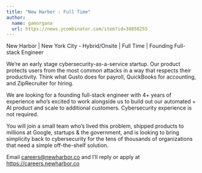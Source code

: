 ```yaml
---
title: "New Harbor : Full Time"
author:
  name: gamorgana
  url: https://news.ycombinator.com/item?id=38858255
---
```

New Harbor | New York City - Hybrid&#x2F;Onsite | Full Time |  Founding Full-stack Engineer

We’re an early stage cybersecurity-as-a-service startup. Our product protects users from the most common attacks in a way that respects their productivity. Think what Gusto does for payroll, QuickBooks for accounting, and ZipRecruiter for hiring.

We are looking for a founding full-stack engineer with 4+ years of experience who’s excited to work alongside us to build out our automated + AI product and scale to additional customers. Cybersecurity experience is not required.

You will join a small team who’s lived this problem, shipped products to millions at Google, startups &amp; the government, and is looking to bring simplicity back to cybersecurity for the tens of thousands of organizations that need a simple off-the-shelf solution.

Email careers@newharbor.co and I’ll reply or apply at <a href="https:&#x2F;&#x2F;careers.newharbor.co" rel="nofollow">https:&#x2F;&#x2F;careers.newharbor.co</a>
